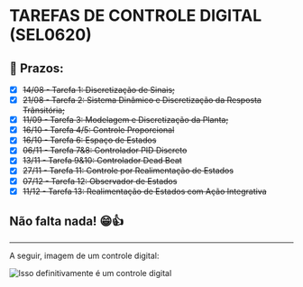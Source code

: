 # TAREFAS DE CONTROLE DIGITAL (SEL0620)

## 📅 Prazos:
* [x] ~~14/08 - Tarefa 1: Discretização de Sinais;~~
* [x] ~~21/08 - Tarefa 2: Sistema Dinâmico e Discretização da Resposta Trânsitória;~~
* [x] ~~11/09 - Tarefa 3: Modelagem e Discretização da Planta;~~
* [x] ~~16/10 - Tarefa 4/5: Controle Proporcional~~
* [x] ~~16/10 - Tarefa 6: Espaço de Estados~~
* [x] ~~06/11 - Tarefa 7&8: Controlador PID Discreto~~
* [x] ~~13/11 - Tarefa 9&10: Controlador Dead Beat~~
* [x] ~~27/11 - Tarefa 11: Controle por Realimentação de Estados~~
* [x] ~~07/12 - Tarefa 12: Observador de Estados~~
* [x] ~~11/12 - Tarefa 13: Realimentação de Estados com Ação Integrativa~~

## Não falta nada! 😁👍

---
A seguir, imagem de um controle digital:

![Isso definitivamente é um controle digital](https://i.gifer.com/RKm.gif)
